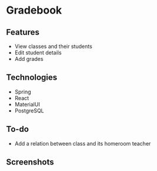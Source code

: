 # Gradebook
## Features
* View classes and their students
* Edit student details
* Add grades

## Technologies
* Spring
* React
* MaterialUI
* PostgreSQL

## To-do
* Add a relation between class and its homeroom teacher

## Screenshots
